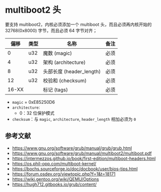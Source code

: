 # multiboot2 头

要支持 multiboot2，内核必须添加一个 multiboot 头，而且必须再内核开始的 32768(0x8000) 字节，而且必须 64 字节对齐；

| 偏移  | 类型 | 名称                | 备注 |
| ----- | ---- | ------------------- | ---- |
| 0     | u32  | 魔数 (magic)        | 必须 |
| 4     | u32  | 架构 (architecture) | 必须 |
| 8     | u32  | 头部长度 (header_length)   | 必须 |
| 12    | u32  | 校验和 (checksum)   | 必须 |
| 16-XX |      | 标记 (tags)         | 必须 |

- `magic` = 0xE85250D6
- `architecture`:
    - 0：32 位保护模式
- `checksum`：与 `magic`, `architecture`, `header_length` 相加必须为 `0`

## 参考文献

- <https://www.gnu.org/software/grub/manual/grub/grub.html>
- <https://www.gnu.org/software/grub/manual/multiboot2/multiboot.pdf>
- <https://intermezzos.github.io/book/first-edition/multiboot-headers.html>
- <https://os.phil-opp.com/multiboot-kernel/>
- <https://bochs.sourceforge.io/doc/docbook/user/bios-tips.html>
- <https://forum.osdev.org/viewtopic.php?f=1&t=18171>
- <https://wiki.gentoo.org/wiki/QEMU/Options>
- <https://hugh712.gitbooks.io/grub/content/>


